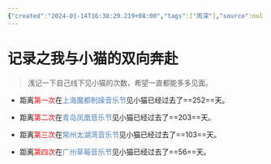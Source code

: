 ```yaml
---
{"created":"2024-01-14T16:38:29.219+08:00","tags":["周深"],"source":null,"aliases":"线下与周深见面的记录","author":"誉奕","read":null,"dg-publish":true,"dg-path":"漂亮小猫/记录之我与小猫的双向奔赴.md","permalink":"/漂亮小猫/记录之我与小猫的双向奔赴/","dgPassFrontmatter":true,"updated":"2024-01-14T16:54:05.018+08:00"}
---
```


# 记录之我与小猫的双向奔赴
>浅记一下自己线下见小猫的次数，希望一直都能多多见面。



- 距离<font color=#ff0000>第一次</font>在<font color="#4f81bd">上海魔都制躁音乐节</font>见小猫已经过去了==252==天。

- 距离<font color=#ff0000>第二次</font>在<font color="#4f81bd">青岛凤凰音乐节</font>见小猫已经过去了==203==天。

- 距离<font color=#ff0000>第三次</font>在<font color="#4f81bd">常州太湖湾音乐节</font>见小猫已经过去了==103==天。

- 距离<font color=#ff0000>第四次</font>在<font color="#4f81bd">广州草莓音乐节</font>见小猫已经过去了==56==天。